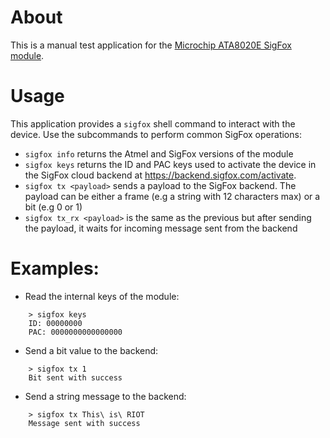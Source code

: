 # About

This is a manual test application for the [Microchip ATA8020E SigFox module](http://ww1.microchip.com/downloads/en/DeviceDoc/Atmel-9409-Smart-RF-ATA8520E_Datasheet.pdf).

# Usage

This application provides a `sigfox` shell command to interact with the device.
Use the subcommands to perform common SigFox operations:
* `sigfox info` returns the Atmel and SigFox versions of the module
* `sigfox keys` returns the ID and PAC keys used to activate the device in the
  SigFox cloud backend at https://backend.sigfox.com/activate.
* `sigfox tx <payload>` sends a payload to the SigFox backend. The payload can
  be either a frame (e.g a string with 12 characters max) or a bit (e.g 0 or 1)
* `sigfox tx_rx <payload>` is the same as the previous but after sending the
  payload, it waits for incoming message sent from the backend

# Examples:

* Read the internal keys of the module:
```
    > sigfox keys
    ID: 00000000
    PAC: 0000000000000000
```
* Send a bit value to the backend:
```
    > sigfox tx 1
    Bit sent with success
```
* Send a string message to the backend:
```
    > sigfox tx This\ is\ RIOT
    Message sent with success
```
